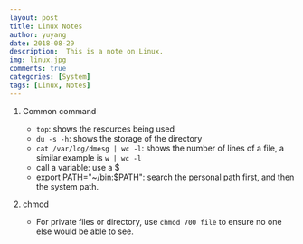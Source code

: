 ```yaml
---
layout: post
title: Linux Notes
author: yuyang
date: 2018-08-29
description:  This is a note on Linux.
img: linux.jpg
comments: true
categories: [System]
tags: [Linux, Notes]
---
```


1. Common command

    - `top`: shows the resources being used
    - `du -s -h`: shows the storage of the directory
    - `cat /var/log/dmesg | wc -l`: shows the number of lines of a file, a similar example is `w | wc -l`
    - call a variable: use a $
    - export PATH="~/bin:$PATH": search the personal path first, and then the system path.

2. chmod
    - For private files or directory, use `chmod 700 file` to ensure no one else would be able to see.

